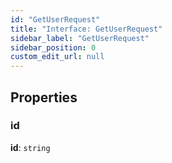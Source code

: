 ```yaml
---
id: "GetUserRequest"
title: "Interface: GetUserRequest"
sidebar_label: "GetUserRequest"
sidebar_position: 0
custom_edit_url: null
---
```


## Properties

### id

 **id**: `string`
